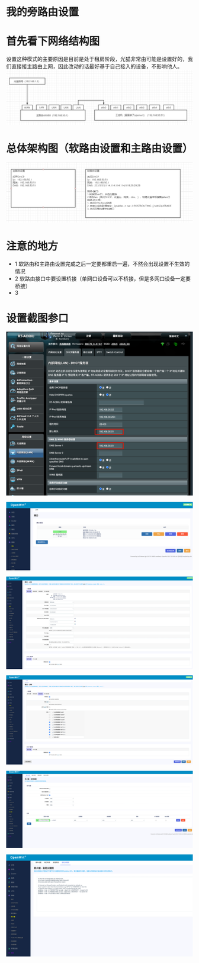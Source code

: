 # 我的旁路由设置
# 首先看下网络结构图
设置这种模式的主要原因是目前是处于租房阶段，光猫非常由可能是设置好的，我们直接接主路由上网，因此改动的话最好基于自己接入的设备，不影响他人。
![](_v_images/1621478230_15308.png)






# 总体架构图（软路由设置和主路由设置）

![](_v_images/1621479582_31375.png)

# 注意的地方

- 1 软路由和主路由设置完成之后一定要都重启一遍，不然会出现设置不生效的情况
- 2 软路由接口中要设置桥接（单网口设备可以不桥接，但是多网口设备一定要桥接）
- 3 


# 设置截图参口



![](_v_images/20210520084504220_1472097801.png)


![](_v_images/20210520084616735_388644320.png)

![](_v_images/20210520084643511_1447315713.png)

![](_v_images/20210520084714722_487918822.png)

![](_v_images/20210520084750761_1359077108.png)


![](_v_images/20210520084817051_1372884664.png)
